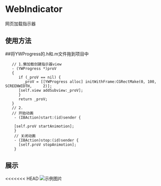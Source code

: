 # WebIndicator
网页加载指示器
## 使用方法

##将YWProgress的.h和.m文件拖到项目中
  
       // 1.懒加载创建指示器view
       - (YWProgress *)proV
       {
          if (_proV == nil) {
            _proV = [[YWProgress alloc] initWithFrame:CGRectMake(0, 100, SCREENWIDTH,     2)];
          [self.view addSubview:_proV];
          }
          return _proV;
       }
       // 2.
       // 开始动画
		- (IBAction)start:(id)sender {
    
    	[self.proV startAnimotion];
		}
		// 关闭动画
		- (IBAction)stop:(id)sender {
    	  [self.proV stopAnimotion];
		}

## 展示
<<<<<<< HEAD
![示例图片](https://git.oschina.net/Style_wyw/Style_ywImages/raw/master/images/indicator.gif?dir=0&filepath=images%2Findicator.gif&oid=474162241b5dba9b6dc552f5bab2046d77e8c69f&sha=6f44239605741e66d4cc87553afef0afd94bc567)

